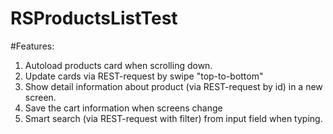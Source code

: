 # RSProductsListTest

#Features:
1. Autoload products card when scrolling down.
2. Update cards via REST-request by swipe "top-to-bottom"
3. Show detail information about product (via REST-request by id)  in a new screen.
4. Save the cart information when screens change
5. Smart search (via REST-request with filter) from input field when typing.
